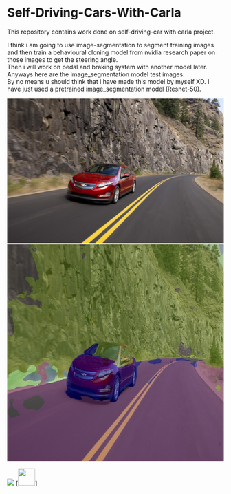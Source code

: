 # Self-Driving-Cars-With-Carla
This repository contains work done on self-driving-car with carla project.

I think i am going to use image-segmentation to segment training images and then train a behavioural cloning model from nvidia research paper on those images to get the steering angle.         
Then i will work on pedal and braking system with another model later.     
Anyways here are the image_segmentation model test images.     
By no means u should think that i have made this model by myself XD. I have just used a pretrained image_segmentation model (Resnet-50).

![Test_Image](https://github.com/TarunTomar122/Self-Driving-Cars-With-Carla/blob/master/image_segmentation_model/test.jpg)
![Predicted_Image](https://github.com/TarunTomar122/Self-Driving-Cars-With-Carla/blob/master/image_segmentation_model/te.jpg)

[![](https://img.shields.io/badge/Donate-Jupyter?style=for-the-badge)](https://razorpay.webug.space/TarunTomar122/Self-Driving-Cars-With-Carla)  [<img src="https://avatars2.githubusercontent.com/u/54112921?v=4" width="40" height="40"/>]